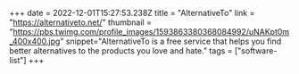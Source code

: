 +++
date = 2022-12-01T15:27:53.238Z
title = "AlternativeTo"
link = "https://alternativeto.net/"
thumbnail = "https://pbs.twimg.com/profile_images/1593863380368084992/uNAKpt0m_400x400.jpg"
snippet="AlternativeTo is a free service that helps you find better alternatives to the products you love and hate."
tags = ["software-list"]
+++
